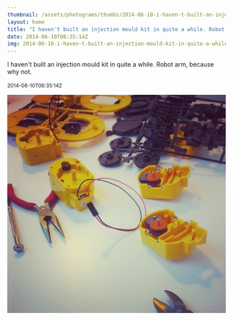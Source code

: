 ```yaml
---
thumbnail: /assets/photograms/thumbs/2014-06-10-i-haven-t-built-an-injection-mould-kit-in-quite-a-while--robot-arm--because-why-not-.png
layout: home
title: "I haven't built an injection mould kit in quite a while. Robot arm, because why not."
date: 2014-06-10T06:35:14Z
img: 2014-06-10-i-haven-t-built-an-injection-mould-kit-in-quite-a-while--robot-arm--because-why-not-.jpg
---
```


I haven't built an injection mould kit in quite a while. Robot arm, because why not.

<small>2014-06-10T06:35:14Z</small>

![I haven't built an injection mould kit in quite a while. Robot arm, because why not.](/assets/photograms/original/2014-06-10-i-haven-t-built-an-injection-mould-kit-in-quite-a-while--robot-arm--because-why-not-.jpg)
